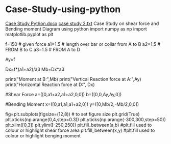 # Case-Study-using-python
[Case Study Python.docx](https://github.com/Rishi-315/Case-Study-using-python/files/7736452/Case.Study.Python.docx)
[case study 2.txt](https://github.com/Rishi-315/Case-Study-using-python/files/7736455/case.study.2.txt)
Case Study on shear force and Bending moment Diagram using python
import numpy as np 
import matplotlib.pyplot as plt

f=150 # given force
a1=1.5 # length over bar or collar from A to B
a2=1.5 # FROM  B to C
a3=1.5 # FROM  A to D

Ay=f

Dx=f*(a1+a2)/a3
Mb=Dx*a3

print("Moment at B:",Mb)
print("Vertical Reaction force at A:",Ay) 
print("Horizontal Reaction force at D:", Dx)

#Shear Force 
a=([0,a1+a2,a1+a2,0,0])
b=([0,0,Ay,Ay,0])

#Bending Moment
x=([0,a1,a1,a1+a2,0])
y=([0,Mb/2,-Mb/2,0,0])

fig=plt.subplots(figsize=(12,8)) # to set figure size
plt.grid(True)
plt.xticks(np.arange(0,4,step=0.3)) 
plt.yticks(np.arange(-300,300,step=50))
plt.xlim([0,3])
plt.ylim([-250,250])
plt.fill_between(a,b) #plt.fill used to colour or highlight shear force area
plt.fill_between(x,y) #plt.fill used to colour or highlight benging moment


